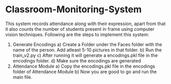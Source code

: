 # Classroom-Monitoring-System
This system records attendance along with their expression, apart from that it also counts the number of students present in frame using computer vision techniques.
Following are the steps to implement this system:
1. Generate Encodings
  a) Create a Folder under the Faces folder with the name of the person. Add atleast 5-10 pictures in that folder.
  b) Run the train_v2.py 
  c) After running it will generate a encodings.pkl file in the encodings folder.
  d) Make sure the encodings are generated
2. Attendance Module
  a) Copy the encodings.pkl file in the encodings folder of Attendance Module
  b) Now you are good to go and run the main file.
